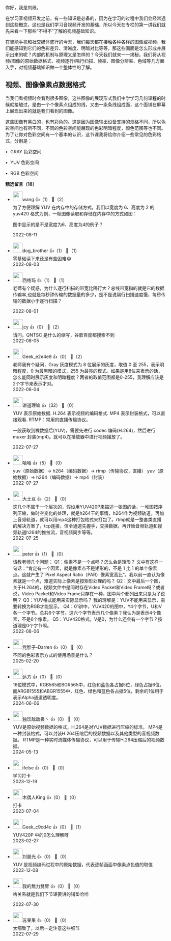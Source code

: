 你好，我是刘歧。

在学习音视频开发之前，有一些知识是必备的，因为在学习的过程中我们会经常遇到这些概念，这也是我们学习音视频开发的基础，所以今天在专栏的第一讲我们就先来看一下那些“不得不”了解的视频基础知识。

在智能手机和社交媒体盛行的今天，我们每天都在接触各种各样的图像或视频，我们能感知到它们的色彩差异、清晰度、明暗对比等等，那这些画面是怎么形成并展示出来的呢？内部的机制与原理又是怎样的？今天我们就来一一揭秘。我们将从视频/图像的原始数据格式、视频逐行/隔行扫描、帧率、图像分辨率、色域等几方面入手，对视频基础知识做一个整体性的了解。

## 视频、图像像素点数据格式

当我们看视频时会看到很多图像，这些图像的展现形式我们中学学习几何课程的时候就接触过，是由一个个像素点组成的线，又由一条条线组成面，这个面铺在屏幕上展现出来的就是我们看到的图像。

这些图像有黑白的，也有彩色的。这是因为图像输出设备支持的规格不同，所以色彩空间也有所不同，不同的色彩空间能展现的色彩明暗程度，颜色范围等也不同。为了让你对色彩空间有一个基本的认识，这节课我将给你介绍一些常见的色彩格式，分别是：

•  GRAY 色彩空间

•  YUV 色彩空间

•  RGB 色彩空间
<div><strong>精选留言（18）</strong></div><ul>
<li><img src="https://static001.geekbang.org/account/avatar/00/0f/5b/b4/abb7bfe3.jpg" width="30px"><span>wang</span> 👍（1） 💬（2）<div>为了方便理解 YUV 在内存中的存储方式，我们以宽度为 6、高度为 2 的 yuv420 格式为例，一帧图像读取和存储在内存中的方式如图：


图中显示的是不是宽度为6、高度为4的例子？</div>2022-08-11</li><br/><li><img src="http://thirdwx.qlogo.cn/mmopen/vi_32/DYAIOgq83er6OV33jHia3U9LYlZEx2HrpsELeh3KMlqFiaKpSAaaZeBttXRAVvDXUgcufpqJ60bJWGYGNpT7752w/132" width="30px"><span>dog_brother</span> 👍（1） 💬（1）<div>零基础读下来还是有些困难😂</div>2022-08-03</li><br/><li><img src="https://static001.geekbang.org/account/avatar/00/27/ec/f4/3c569056.jpg" width="30px"><span>西格玛</span> 👍（1） 💬（1）<div>老师有个疑惑，为什么逐行扫描的带宽比隔行大？总线带宽指的就是它的数据传输率,也就是每秒钟传输的数据量的多少，是不是说隔行扫描速度慢，每秒传输的数据小于逐行扫描？
</div>2022-08-01</li><br/><li><img src="https://static001.geekbang.org/account/avatar/00/13/4b/1b/e3b3bcff.jpg" width="30px"><span>jcy</span> 👍（0） 💬（2）<div>请问，QNTSC 是什么的缩写，谷歌百度都搜索不到</div>2022-08-05</li><br/><li><img src="https://thirdwx.qlogo.cn/mmopen/vi_32/HWfgYFkH80yh2yCWEAK430aZ1e9BbvQI4DN9q8ib4Czc8DTHeWmmIuep74wBIRGARhJd6eY6Tpt3QUSpAicDIHNw/132" width="30px"><span>Geek_e2e4e9</span> 👍（0） 💬（2）<div>老师我有个疑问，Gray 灰度模式为 8 位展示的灰度，取值 0 至 255，表示明暗程度，0 为最黑暗的模式，255 为最亮的模式。如果是用8位来表示的话，怎么能同时展示灰度和明暗程度？两者的取值范围都是0-255，我理解应该是2个字节来表示才对。</div>2022-08-04</li><br/><li><img src="https://static001.geekbang.org/account/avatar/00/15/77/a2/7e9ae0b9.jpg" width="30px"><span>讲道理嘛</span> 👍（32） 💬（0）<div>YUV 表示原始数据.
H.264 表示视频的编码格式.
MP4 表示封装格式，可以直接观看.
RTMP：常用的直播传输协议。

一般获取到裸数据后(YUV)，需要先进行 codec 编码(H.264)，然后进行 muxer 封装(mp4)。就可以在播放器中进行视频播放了。</div>2022-07-27</li><br/><li><img src="https://static001.geekbang.org/account/avatar/00/11/1b/03/2f3d44df.jpg" width="30px"><span>哈哈</span> 👍（5） 💬（0）<div>yuv（原始数据）-&gt; h264（编码数据）-&gt; rtmp（传输协议，直播） 
yuv（原始数据）-&gt; h264（编码数据）-&gt; mp4（封装）</div>2022-07-27</li><br/><li><img src="https://static001.geekbang.org/account/avatar/00/11/1d/64/52a5863b.jpg" width="30px"><span>大土豆</span> 👍（2） 💬（0）<div>这几个不属于一个层次的，假设用YUV420P来描述一张图的话，一堆图按序列压缩，做时空变化的处理，就是h264干的事情，h264作为视频轨道，再加上音频轨道，就可以用mp4这种打包格式来打包了。rtmp就是一整套类直播的解决方案了，tcp连接，信令通道先握手，交换数据，再开始音频轨道和视频轨道h264的推拉流，音视频同步等等。</div>2022-07-25</li><br/><li><img src="https://static001.geekbang.org/account/avatar/00/10/25/87/f3a69d1b.jpg" width="30px"><span>peter</span> 👍（1） 💬（0）<div>请教老师几个问题：
Q1：像素不是一个点吗？怎么会是矩形？
文中有这样一句话：“肯定有一个因素，就是像素点不是矩形的，不是 1 比 1 的单个像素点。这就产生了 Pixel Aspect Ratio（PAR）像素宽高比”。我以前一直认为像素就是一个点，难道实际上像素是按矩形处理的吗？
Q2：文中最后一个图，关于H.264的，视频文件中是同时存在Video Packet和Video Frame吗？或者说，Video Packet和Video Frame只存在一种，图中两个都列出来只是为了说明？
Q3：YUV格式能用来实际显示吗？ 我的理解是：YUV不能用来显示，需要转换为RGB才能显示。
Q4：01讲中，YUV420的图中，Y4个字节，U和V各一个字节。总共6个字节。这六个字节表示几个像素？我认为是表示4个像素，不是6个像素。
Q5：YUV420格式，V是0，为什么还会有一个字节？按道理是0个字节啊。</div>2022-08-06</li><br/><li><img src="https://static001.geekbang.org/account/avatar/00/35/fc/16/4ec01d38.jpg" width="30px"><span>党胖子-Darren</span> 👍（0） 💬（0）<div>不同的色彩表示方式的使用场景是什么？</div>2025-02-20</li><br/><li><img src="https://static001.geekbang.org/account/avatar/00/39/fb/a4/62dcab04.jpg" width="30px"><span>远方</span> 👍（0） 💬（0）<div>16位模式中，RGB565和BGR565中，红色和蓝色各占据5位，绿色占据6位。而ARGB1555和ABGR1555中，红色、绿色和蓝色各占据5位，剩余的1位用于表示Alpha通道透明度。</div>2024-06-06</li><br/><li><img src="https://static001.geekbang.org/account/avatar/00/2e/09/cc/3543fb8f.jpg" width="30px"><span>独饮敌敌畏丶</span> 👍（0） 💬（0）<div>YUV是原始视频数据的格式，H.264是对YUV数据进行压缩的标准。
MP4是一种封装格式，可以封装H.264压缩后的视频数据以及其他类型的音视频数据。
RTMP是一种实时流媒体传输协议，可以用于传输H.264压缩后的视频数据。</div>2024-05-13</li><br/><li><img src="https://static001.geekbang.org/account/avatar/00/26/eb/d7/90391376.jpg" width="30px"><span>ifelse</span> 👍（0） 💬（0）<div>学习打卡</div>2023-12-19</li><br/><li><img src="https://static001.geekbang.org/account/avatar/00/0f/b2/c5/6ae0be56.jpg" width="30px"><span>木偶人King</span> 👍（0） 💬（0）<div>打卡</div>2023-07-04</li><br/><li><img src="" width="30px"><span>Geek_c9cd4c</span> 👍（0） 💬（1）<div>YUV420P 中的0怎么理解呀</div>2023-02-27</li><br/><li><img src="https://static001.geekbang.org/account/avatar/00/17/87/b2/b5d72cbd.jpg" width="30px"><span>刘晨光</span> 👍（0） 💬（0）<div>YUV 是视频编码过程中的原始数据，代表逐帧画面中像素点色值的取值</div>2022-12-08</li><br/><li><img src="https://static001.geekbang.org/account/avatar/00/28/3a/df/f0f1ee84.jpg" width="30px"><span>我的無力雙臂</span> 👍（0） 💬（0）<div> 啥关系就是我们下节课要讲的铺垫哈哈
</div>2022-07-30</li><br/><li><img src="https://static001.geekbang.org/account/avatar/00/2b/86/73/5190bbde.jpg" width="30px"><span>苏果果</span> 👍（0） 💬（0）<div>太细致了，以后一定注意这些细节</div>2022-07-29</li><br/>
</ul>